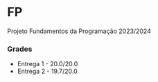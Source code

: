 # FP
Projeto Fundamentos da Programação 2023/2024

### Grades
- Entrega 1 - 20.0/20.0
- Entrega 2 - 19.7/20.0
